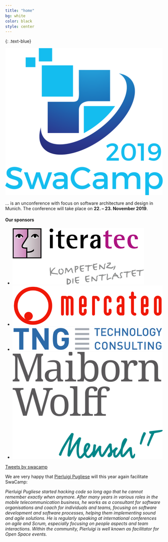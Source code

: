 ```yaml
---
title: "home"
bg: white
color: black
style: center
---
```


{: .text-blue}

<img class="logo" src='img/logo/swacamp2019.svg'/>


… is an unconference with focus on software architecture and design in Munich. The conference will take place on **22. – 23. November 2019**.

#### Our sponsors
<ul class="sponsors">
<li><img src="img/iteratec.png"/></li>
<li><img src="img/mercateo.png" class="logoMercateo"/></li>
<li><img src="img/tng.png" class="logoTNG"/></li>
<li><img src="img/maibornwolf.png"/></li>
</ul>

<a class="twitter-timeline" data-width="600" data-height="400" href="https://twitter.com/swacamp">Tweets by swacamp</a> <script async src="https://platform.twitter.com/widgets.js" charset="utf-8"></script>

We are very happy that [Pierluigi Pugliese](http://connexxo.com/ueber-uns/pierluigi-pugliese-geschaeftsfuehrer/) will this year again facilitate SwaCamp:

*Pierluigi Pugliese started hacking code so long ago that he cannot remember exactly when anymore.
After many years in various roles in the mobile telecommunication business,
he works as a consultant for software organisations and coach for individuals and teams,
focusing on software development and software processes, helping them implementing sound
and agile solutions. He is regularly speaking at international conferences on agile and Scrum,
especially focusing on people aspects and team interactions. Within the community,
Pierluigi is well known as facilitator for Open Space events.*
                     
